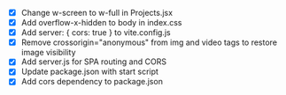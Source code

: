 - [x] Change w-screen to w-full in Projects.jsx
- [x] Add overflow-x-hidden to body in index.css
- [x] Add server: { cors: true } to vite.config.js
- [x] Remove crossorigin="anonymous" from img and video tags to restore image visibility
- [x] Add server.js for SPA routing and CORS
- [x] Update package.json with start script
- [x] Add cors dependency to package.json
